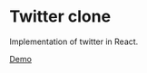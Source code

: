 # Twitter clone

Implementation of twitter in React.

[Demo](http://pom421.github.io/CodingChallenges/React/twitter/build/)
